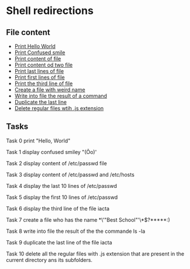 # Shell redirections

## File content

* [Print Hello World](./0-hello_world)
* [Print Confused smile](./1-confused_smile)
* [Print content of file](./2-hellofile)
* [Print content od two file](./3-twofiles)
* [Print last lines of file](./4-lastlines)
* [Print first lines of file](./5-firstlines)
* [Print the third line of file](.6-third_line)
* [Create a file with weird name](.7-file)
* [Write into file the result of a command](./8-cwd_state)
* [Duplicate the last line](./9-duplicate_last_line)
* [Delete regular files wtih .js extension](./10-no_more_js)


## Tasks

Task 0	print "Hello, World"

Task 1	display confused smiley "(Ôo)'

Task 2	display content of /etc/passwd file

Task 3	display content of /etc/passwd and /etc/hosts

Task 4 display the last 10 lines of /etc/passwd

Task 5 display the first 10 lines of /etc/passwd

Task 6 display the third line of the file iacta

Task 7 create a file who has the name \*\\'"Best School"\'\\*$\?\*\*\*\*\*:)

Task 8 write into file the result of the the commande ls -la

Task 9 duplicate the last line of the file iacta

Task 10 delete all the regular files with .js extension that are present in the current directory ans its subfolders.
